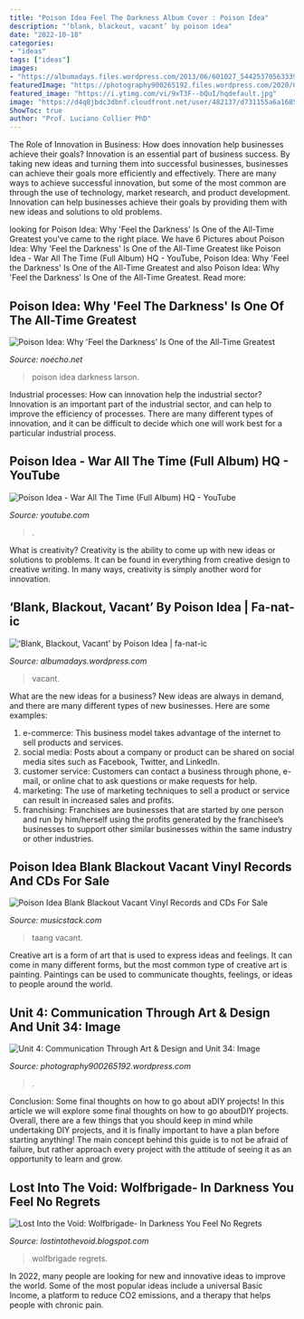 ```yaml
---
title: "Poison Idea Feel The Darkness Album Cover : Poison Idea"
description: "‘blank, blackout, vacant’ by poison idea"
date: "2022-10-18"
categories:
- "ideas"
tags: ["ideas"]
images:
- "https://albumadays.files.wordpress.com/2013/06/601027_544253705633393_618151275_n.jpg?w=125&amp;h=150"
featuredImage: "https://photography900265192.files.wordpress.com/2020/03/816eafe7-3c3b-41d2-af3d-b22b26b41ac1.jpeg?w=828"
featured_image: "https://i.ytimg.com/vi/9xT3F--bQuI/hqdefault.jpg"
image: "https://d4q8jbdc3dbnf.cloudfront.net/user/482137/d731155a6a1685f4464d10138b5c37a2.jpg"
ShowToc: true
author: "Prof. Luciano Collier PhD"
---
```



The Role of Innovation in Business: How does innovation help businesses achieve their goals?
Innovation is an essential part of business success. By taking new ideas and turning them into successful businesses, businesses can achieve their goals more efficiently and effectively. There are many ways to achieve successful innovation, but some of the most common are through the use of technology, market research, and product development. Innovation can help businesses achieve their goals by providing them with new ideas and solutions to old problems.

	

		
looking for Poison Idea: Why &#039;Feel the Darkness&#039; Is One of the All-Time Greatest you've came to the right place. We have 6 Pictures about Poison Idea: Why &#039;Feel the Darkness&#039; Is One of the All-Time Greatest like Poison Idea - War All The Time (Full Album) HQ - YouTube, Poison Idea: Why &#039;Feel the Darkness&#039; Is One of the All-Time Greatest and also Poison Idea: Why &#039;Feel the Darkness&#039; Is One of the All-Time Greatest. Read more:
		
    
## Poison Idea: Why &#039;Feel The Darkness&#039; Is One Of The All-Time Greatest

<img loading=lazy src="https://www.noecho.net/uploads/wysiwyg/poison_idea_chris_boarts_larson.jpg" onerror="this.onerror=null;this.src='https://tse4.mm.bing.net/th?id=OIP.i-kztFeEIQtBRWaUjMW73QHaF1&amp;pid=15.1';" alt="Poison Idea: Why &#039;Feel the Darkness&#039; Is One of the All-Time Greatest">

_Source: noecho.net_

>poison idea darkness larson. 

	

Industrial processes: How can innovation help the industrial sector?
Innovation is an important part of the industrial sector, and can help to improve the efficiency of processes. There are many different types of innovation, and it can be difficult to decide which one will work best for a particular industrial process.

    
## Poison Idea - War All The Time (Full Album) HQ - YouTube

<img loading=lazy src="https://i.ytimg.com/vi/9xT3F--bQuI/hqdefault.jpg" onerror="this.onerror=null;this.src='https://tse3.mm.bing.net/th?id=OIP.Kut3vt0w9ggKQXzojSqHeAHaFj&amp;pid=15.1';" alt="Poison Idea - War All The Time (Full Album) HQ - YouTube">

_Source: youtube.com_

>. 

	

What is creativity?
Creativity is the ability to come up with new ideas or solutions to problems. It can be found in everything from creative design to creative writing. In many ways, creativity is simply another word for innovation.

    
## ‘Blank, Blackout, Vacant’ By Poison Idea | Fa-nat-ic

<img loading=lazy src="https://albumadays.files.wordpress.com/2013/06/601027_544253705633393_618151275_n.jpg?w=125&amp;h=150" onerror="this.onerror=null;this.src='https://tse3.mm.bing.net/th?id=OIP.fDwQ3ICTjOqRwPjfq0bvQwAAAA&amp;pid=15.1';" alt="‘Blank, Blackout, Vacant’ by Poison Idea | fa-nat-ic">

_Source: albumadays.wordpress.com_

>vacant. 

	

What are the new ideas for a business?
New ideas are always in demand, and there are many different types of new businesses. Here are some examples: 
1. e-commerce: This business model takes advantage of the internet to sell products and services. 
2. social media: Posts about a company or product can be shared on social media sites such as Facebook, Twitter, and LinkedIn. 
3. customer service: Customers can contact a business through phone, e-mail, or online chat to ask questions or make requests for help. 
4. marketing: The use of marketing techniques to sell a product or service can result in increased sales and profits. 
5. franchising: Franchises are businesses that are started by one person and run by him/herself using the profits generated by the franchisee’s businesses to support other similar businesses within the same industry or other industries.

    
## Poison Idea Blank Blackout Vacant Vinyl Records And CDs For Sale

<img loading=lazy src="https://d4q8jbdc3dbnf.cloudfront.net/user/482137/d731155a6a1685f4464d10138b5c37a2.jpg" onerror="this.onerror=null;this.src='https://tse4.mm.bing.net/th?id=OIP.ZWMlJCEynHPHo689XOV4wAHaHE&amp;pid=15.1';" alt="Poison Idea Blank Blackout Vacant Vinyl Records and CDs For Sale">

_Source: musicstack.com_

>taang vacant. 

	

Creative art is a form of art that is used to express ideas and feelings. It can come in many different forms, but the most common type of creative art is painting. Paintings can be used to communicate thoughts, feelings, or ideas to people around the world.

    
## Unit 4: Communication Through Art &amp; Design And Unit 34: Image

<img loading=lazy src="https://photography900265192.files.wordpress.com/2020/03/816eafe7-3c3b-41d2-af3d-b22b26b41ac1.jpeg?w=828" onerror="this.onerror=null;this.src='https://tse3.mm.bing.net/th?id=OIP.c9pTRkbf5DX2ftu1Y52UbgHaIx&amp;pid=15.1';" alt="Unit 4: Communication Through Art &amp; Design and Unit 34: Image">

_Source: photography900265192.wordpress.com_

>. 

	

Conclusion: Some final thoughts on how to go about aDIY projects!
In this article we will explore some final thoughts on how to go aboutDIY projects. Overall, there are a few things that you should keep in mind while undertaking DIY projects, and it is finally important to have a plan before starting anything! The main concept behind this guide is to not be afraid of failure, but rather approach every project with the attitude of seeing it as an opportunity to learn and grow.

    
## Lost Into The Void: Wolfbrigade- In Darkness You Feel No Regrets

<img loading=lazy src="http://3.bp.blogspot.com/-C6i0ruNFd0s/T4icK4M_v8I/AAAAAAAAAB8/l5QWFsc9eKY/s1600/Wolfbrigade.jpg" onerror="this.onerror=null;this.src='https://tse1.mm.bing.net/th?id=OIP.iqcvYmHVyit3FE3DRc-qhwAAAA&amp;pid=15.1';" alt="Lost Into the Void: Wolfbrigade- In Darkness You Feel No Regrets">

_Source: lostintothevoid.blogspot.com_

>wolfbrigade regrets. 

	

In 2022, many people are looking for new and innovative ideas to improve the world. Some of the most popular ideas include a universal Basic Income, a platform to reduce CO2 emissions, and a therapy that helps people with chronic pain.

